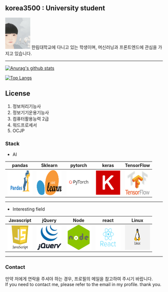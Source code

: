 

<h2> korea3500 : University student </h2>  



<img src="/images/20175135.jpg" width="80" height="100">  
한림대학교에 다니고 있는 학생이며, 머신러닝과 프론트엔드에 관심을 가지고 있습니다.  

***  

[![Anurag's github stats](https://github-readme-stats.vercel.app/api?username=korea3500)](https://github.com/anuraghazra/github-readme-stats)

[![Top Langs](https://github-readme-stats.vercel.app/api/top-langs/?username=korea3500)](https://github.com/anuraghazra/github-readme-stats)

## License
1. 정보처리기능사 
2. 정보기기운용기능사 
3. 컴퓨터활용능력 2급 
4. 워드프로세서 
5. OCJP

### Stack ###

* AI


|pandas|Sklearn|pytorch|keras|TensorFlow|
|---|---|---|---|---|
|<img src="/images/pandas.png" width="80" height="80">|<img src="/images/sklearn.png" width="80" height="80">|<img src="/images/pytorch.png" width="80" height="80">|<img src="/images/keras.png" width="80" height="80">|<img src="/images/tensorflow.jpg" width="80" height="80">|


***  
* Interesting field

|Javascript|jQuery|Node|react|Linux|
|---|---|---|---|---|
|<img src="/images/javascript.png" width="80" height="80">|<img src="/images/jquery.gif" width="80" height="80">|<img src="/images/node.png" width="80" height="80">|<img src="/images/react.png" width="80" height="80">|<img src="/images/linux.png" width="80" height="80">|

***

### Contact ###  
만약 저에게 연락을 주셔야 하는 경우, 프로필의 메일을 참고하여 주시기 바랍니다.  
If you need to contact me, please refer to the email in my profile. thank you.
